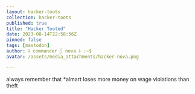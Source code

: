 ```yaml
---
layout: hacker-toots
collection: hacker-toots
published: true
title: "Hacker Tooted"
date: 2023-08-14T22:58:56Z
pinned: false
tags: [mastodon]
author: ⸸ commander ░ nova ⸸ :~$
avatar: /assets/media_attachments/hacker-nova.png

---
```


<p>always remember that *almart loses more money on wage violations than theft</p>


